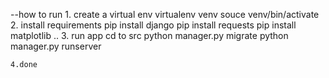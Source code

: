 --how to run
    1. create a virtual env
        virtualenv venv
        souce venv/bin/activate
    2. install requirements
        pip install django
        pip install requests
        pip install matplotlib
        ..
    3. run app
        cd to src
        python manager.py migrate
        python manager.py runserver
        
    4.done